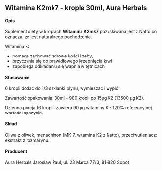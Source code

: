 ## Witamina K2mk7 - krople 30ml, Aura Herbals

#### Opis

Suplement diety w kroplach **Witamina K2mk7** pozyskiwana jest z Natto co oznacza, że jest naturalnego pochodzenia.

Witamina K:
- pomaga zachować zdrowe kości i zęby,
- przyczynia się do prawidłowego krzepnięcia krwi
- zapobiega odkładaniu się wapnia w tętnicach

#### Stosowanie

6 kropli dodać do 1/3 szklanki płynu, wymieszać i wypić.    

Zawartość opakowania: 30ml - 900 kropli po 15µg K2 (13500 µg K2).

Dzienna porcja (6 kropli) zawiera 90 µg witaminy K - 120% referencyjnej wartości spożycia.

#### Skład

Oliwa z oliwek, menachinon (MK-7, witamina K2 z Natto), przeciwutleniacz: ekstrakt z rozmarynu.

#### Producent
Aura Herbals Jarosław Paul, ul. 23 Marca 77/3, 81-820 Sopot
